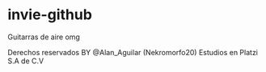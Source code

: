 # invie-github
Guitarras de aire omg

Derechos reservados BY @Alan_Aguilar (Nekromorfo20) Estudios en Platzi S.A de C.V
